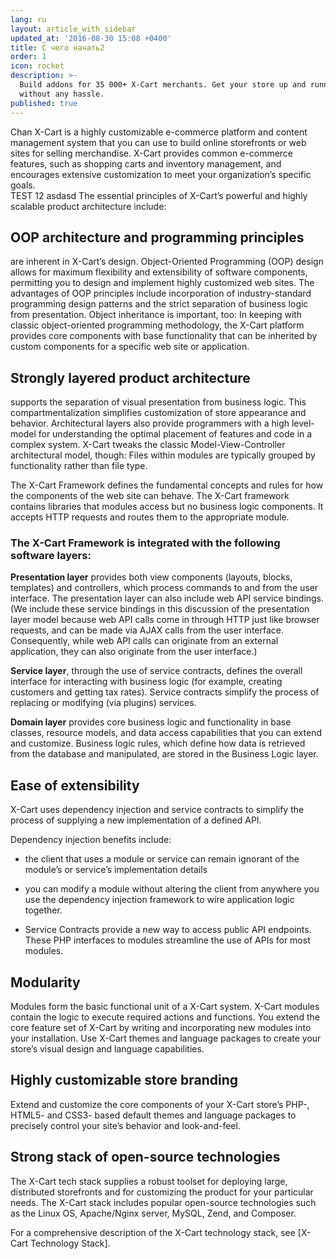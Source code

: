 ```yaml
---
lang: ru
layout: article_with_sidebar
updated_at: '2016-08-30 15:08 +0400'
title: С чего начать2
order: 1
icon: rocket
description: >-
  Build addons for 35 000+ X-Cart merchants. Get your store up and running fast
  without any hassle.
published: true
---
```

Chan
X-Cart is a highly customizable e-commerce platform and content management system that you can use to build online storefronts or web sites for selling merchandise. X-Cart provides common e-commerce features, such as shopping carts and inventory management, and encourages extensive customization to meet your organization’s specific goals.  
TEST 12
asdasd
The essential principles of X-Cart’s powerful and highly scalable product architecture include: 

## OOP architecture and programming principles

are inherent in X-Cart’s design. Object-Oriented Programming (OOP) design allows for maximum flexibility and extensibility of software components, permitting you to design and implement highly customized web sites. The advantages of OOP principles include incorporation of industry-standard programming design patterns and the strict separation of business logic from presentation. Object inheritance is important, too: In keeping with classic object-oriented programming methodology, the X-Cart platform provides core components with base functionality that can be inherited by custom components for a specific web site or application.

## Strongly layered product architecture

supports the separation of visual presentation from business logic. This compartmentalization simplifies customization of store appearance and behavior. Architectural layers also provide programmers with a high level-model for understanding the optimal placement of features and code in a complex system. X-Cart tweaks the classic Model-View-Controller architectural model, though: Files within modules are typically grouped by functionality rather than file type.

The X-Cart Framework defines the fundamental concepts and rules for how the components of the web site can behave. The X-Cart framework contains libraries that modules access but no business logic components. It accepts HTTP requests and routes them to the appropriate module.

### The X-Cart Framework is integrated with the following software layers:

**Presentation layer** provides both view components (layouts, blocks, templates) and controllers, which process commands to and from the user interface. The presentation layer can also include web API service bindings. (We include these service bindings in this discussion of the presentation layer model because web API calls come in through HTTP just like browser requests, and can be made via AJAX calls from the user interface. Consequently, while web API calls can originate from an external application, they can also originate from the user interface.)

**Service layer**, through the use of service contracts, defines the overall interface for interacting with business logic (for example, creating customers and getting tax rates). Service contracts simplify the process of replacing or modifying (via plugins) services.

**Domain layer** provides core business logic and functionality in base classes, resource models, and data access capabilities that you can extend and customize. Business logic rules, which define how data is retrieved from the database and manipulated, are stored in the Business Logic layer.

## Ease of extensibility

X-Cart uses dependency injection and service contracts to simplify the process of supplying a new implementation of a defined API.

Dependency injection benefits include:

- the client that uses a module or service can remain ignorant of the module’s or service’s implementation details

- you can modify a module without altering the client from anywhere you use the dependency injection framework to wire application logic together.

- Service Contracts provide a new way to access public API endpoints. These PHP interfaces to modules streamline the use of APIs for most modules.

## Modularity

Modules form the basic functional unit of a X-Cart system. X-Cart modules contain the logic to execute required actions and functions. You extend the core feature set of X-Cart by writing and incorporating new modules into your installation. Use X-Cart themes and language packages to create your store’s visual design and language capabilities.

## Highly customizable store branding

Extend and customize the core components of your X-Cart store’s PHP-, HTML5- and CSS3- based default themes and language packages to precisely control your site’s behavior and look-and-feel.

## Strong stack of open-source technologies

The X-Cart tech stack supplies a robust toolset for deploying large, distributed storefronts and for customizing the product for your particular needs. The X-Cart stack includes popular open-source technologies such as the Linux OS, Apache/Nginx server, MySQL, Zend, and Composer.

For a comprehensive description of the X-Cart technology stack, see [X-Cart Technology Stack].
